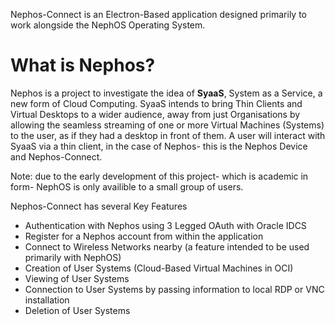 Nephos-Connect is an Electron-Based application designed primarily to work alongside the NephOS Operating System. 
# What is Nephos?
Nephos is a project to investigate the idea of **SyaaS**, System as a Service, a new form of Cloud Computing.
SyaaS intends to bring Thin Clients and Virtual Desktops to a wider audience, away from just Organisations by allowing the seamless streaming of one or more Virtual Machines (Systems) to the user, as if they had a desktop in front of them. A user will interact with SyaaS via a thin client, in the case of Nephos- this is the Nephos Device and Nephos-Connect. 

Note: due to the early development of this project- which is academic in form- NephOS is only availible to a small group of users. 

Nephos-Connect has several Key Features
* Authentication with Nephos using 3 Legged OAuth with Oracle IDCS 
* Register for a Nephos account from within the application
* Connect to Wireless Networks nearby (a feature intended to be used primarily with NephOS)
* Creation of User Systems (Cloud-Based Virtual Machines in OCI)
* Viewing of User Systems
* Connection to User Systems by passing information to local RDP or VNC installation
* Deletion of User Systems
